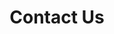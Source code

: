 ---
title: "Contact Us"
description: "Any inquiries about projects or for any info on Nesos Lms"
draft: false
bg_image: "images/featue-bg.webp"
---